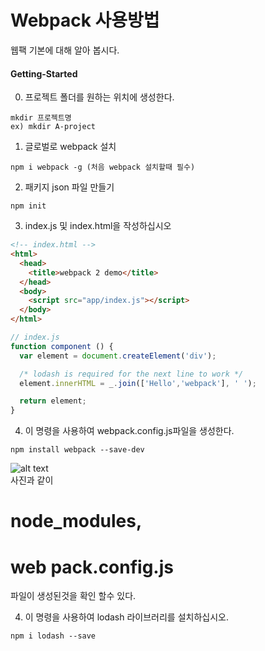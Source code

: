 # Webpack 사용방법
웹팩 기본에 대해 알아 봅시다.

#### Getting-Started
0. 프로젝트 폴더를 원하는 위치에 생성한다.
```
mkdir 프로젝트명
ex) mkdir A-project
```

1. 글로벌로 webpack 설치

  ```
  npm i webpack -g (처음 webpack 설치할때 필수)
  ```


2. 패키지 json 파일 만들기

  ```
  npm init
  ```


3. index.js 및 index.html을 작성하십시오

  ```html
  <!-- index.html -->
  <html>
    <head>
      <title>webpack 2 demo</title>
    </head>
    <body>
      <script src="app/index.js"></script>
    </body>
  </html>
  ```
  ```js
  // index.js
  function component () {
    var element = document.createElement('div');

    /* lodash is required for the next line to work */
    element.innerHTML = _.join(['Hello','webpack'], ' ');

    return element;
  }
  ```
  
  4. 이 명령을 사용하여 webpack.config.js파일을 생성한다.
  ```
  npm install webpack --save-dev 
  ```
  ![alt text](http://younhoso.co.kr/webpackImg/webpack1.png)<br/>
  사진과 같이
  <h1>node_modules,</h1> 
  <h1>web pack.config.js</h1> 파일이 생성된것을 확인 할수 있다.



  4. 이 명령을 사용하여 lodash 라이브러리를 설치하십시오.

  ```
  npm i lodash --save
  ```


  
